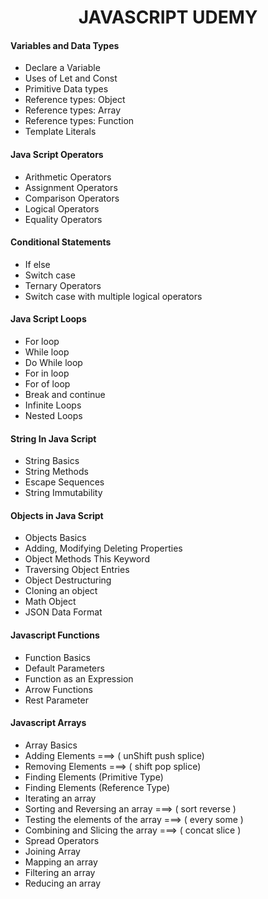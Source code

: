 
<h1 align="center">JAVASCRIPT UDEMY</h1>

<h4 align="left">Variables and Data Types</h4>

-  Declare a Variable
-  Uses of Let and Const
-  Primitive Data types
-  Reference types: Object
-  Reference types: Array 
-  Reference types: Function
-  Template Literals

<h4 align="left">Java Script Operators</h4>

-  Arithmetic Operators
-  Assignment Operators
-  Comparison Operators
-  Logical Operators
-  Equality Operators

<h4 align="left">Conditional Statements</h4>

-  If else
-  Switch case
-  Ternary Operators
-  Switch case with multiple logical operators


<h4 align="left">Java Script Loops</h4>

-  For loop
-  While loop
-  Do While loop
-  For in loop
-  For of loop
-  Break and continue
-  Infinite Loops
-  Nested Loops

<h4 align="left">String In Java Script</h4>

-  String Basics
-  String Methods
-  Escape Sequences
-  String Immutability


<h4 align="left">Objects in Java Script</h4>

-  Objects Basics
-  Adding, Modifying Deleting Properties
-  Object Methods This Keyword
-  Traversing Object Entries
-  Object Destructuring
-  Cloning an object
-  Math Object
-  JSON Data Format


<h4 align="left">Javascript Functions</h4>

-  Function Basics
-  Default Parameters
-  Function as an Expression
-  Arrow Functions
-  Rest Parameter

<h4 align="left">Javascript Arrays</h4>

-  Array Basics
-  Adding Elements ===> ( unShift push splice)
-  Removing Elements ===> ( shift pop splice)
-  Finding Elements (Primitive Type)
-  Finding Elements (Reference Type)
-  Iterating an array
-  Sorting and Reversing an array ===> ( sort reverse )
-  Testing the elements of the array ===> ( every some )
-  Combining and Slicing the array ===> ( concat slice )
-  Spread Operators
-  Joining Array
-  Mapping an array
-  Filtering an array
-  Reducing an array




